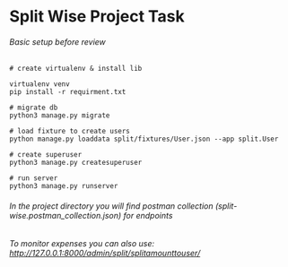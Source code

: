 # Split Wise Project Task

###### Basic setup before review

```
# create virtualenv & install lib

virtualenv venv
pip install -r requirment.txt

# migrate db
python3 manage.py migrate

# load fixture to create users
python manage.py loaddata split/fixtures/User.json --app split.User

# create superuser
python3 manage.py createsuperuser

# run server
python3 manage.py runserver
```

###### In the project directory you will find postman collection (split-wise.postman_collection.json) for endpoints
###### To monitor expenses you can also use: http://127.0.0.1:8000/admin/split/splitamounttouser/


